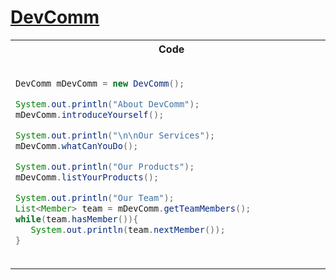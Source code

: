 # [DevComm](https://devcomm.me/project)


<table>
<tr>
<th width="50%"> Code </th>
<th width="50%"> Output </th>
</tr>
<tr>
<td width="50%">

```java
DevComm mDevComm = new DevComm();                            

System.out.println("About DevComm");
mDevComm.introduceYourself();

System.out.println("\n\nOur Services");
mDevComm.whatCanYouDo();

System.out.println("Our Products");
mDevComm.listYourProducts();

System.out.println("Our Team");
List<Member> team = mDevComm.getTeamMembers();
while(team.hasMember()){
   System.out.println(team.nextMember());
}
```

</td>
<td width="50%">

```kotlin

About Devcomm
DevComm is ...                                    


Our Services
DevComm provides ...


Our Products
1. ...
2. ...
3. ...


Our Team
1. Sachin Kumar
2. Subhash Panndey
```

</td>
</tr>
</table>


